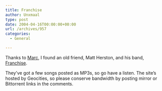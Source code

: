 ```yaml
---
title: Franchise
author: Unxmaal
type: post
date: 2004-04-16T00:00:00+00:00
url: /archives/957
categories:
  - General

---
```

Thanks to [Marc][1], I found an old friend, Matt Herston, and his band, [Franchise][2]. 

They&#8217;ve got a few songs posted as MP3s, so go have a listen. The site&#8217;s hosted by Geocities, so please conserve bandwidth by posting mirror or Bittorrent links in the comments.

 [1]: http://orbhed.com
 [2]: http://www.geocities.com/thefranchiseband/